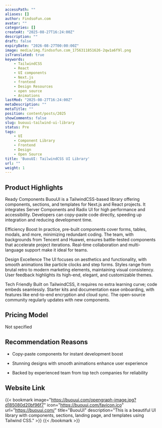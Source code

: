 ```yaml
---
accessPath: ""
aliases: []
author: FindsoFun.com
avatar: ""
categories: []
createAt: "2025-08-27T16:24:00Z"
description: ""
draft: false
expiryDate: "2026-08-27T00:00:00Z"
image: media/img.findsofun.com_1756311851626-2qw1a6f9l.png
isTranslated: true
keywords:
    - TailwindCSS
    - React
    - UI components
    - Next.js
    - frontend
    - Design Resources
    - open source
    - Animations
lastMod: "2025-08-27T16:24:00Z"
metaDescription: ""
metaTitle: ""
position: content/posts/2025
showComments: false
slug: buouui-tailwind-ui-library
status: Pre
tags:
    - UI
    - Component Library
    - Frontend
    - Design
    - Open Source
title: 'BuouUI: TailwindCSS UI Library'
url: ""
weight: 1
---
```

## Product Highlights
Ready Components
BuouUI is a TailwindCSS-based library offering components, sections, and templates for Next.js and React projects. It integrates Server Components and Radix UI for high performance and accessibility. Developers can copy-paste code directly, speeding up integration and reducing development time.

Efficiency Boost
In practice, pre-built components cover forms, tables, modals, and more, minimizing redundant coding. The team, with backgrounds from Tencent and Huawei, ensures battle-tested components that accelerate project iterations. Real-time collaboration and multi-language support make it ideal for teams.

Design Excellence
The UI focuses on aesthetics and functionality, with smooth animations like particle clocks and step forms. Styles range from brutal retro to modern marketing elements, maintaining visual consistency. User feedback highlights its high-end, elegant, and customizable themes.

Tech Friendly
Built on TailwindCSS, it requires no extra learning curve; code embeds seamlessly. Starter kits and documentation ease onboarding, with features like end-to-end encryption and cloud sync. The open-source community regularly updates with new components.

## Pricing Model
<!--more-->Not specified

## Recommendation Reasons
- Copy-paste components for instant development boost

- Stunning designs with smooth animations enhance user experience

- Backed by experienced team from top tech companies for reliability

## Website Link
{{< bookmark image="https://buouui.com/opengraph-image.jpg?d185080d20bf96f7" icon="https://buouui.com/favicon.ico" url="https://buouui.com/" title="BuouUI" description="This is a beautiful UI library with components, sections, landing page, and templates using Tailwind CSS." >}}
{{< /bookmark >}}

